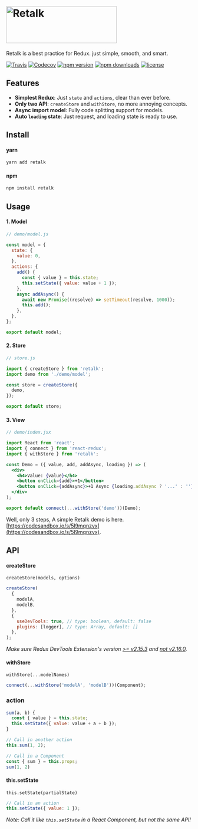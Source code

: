 # <img src="./logo/logo-title.png" height="100" width="300" alt="Retalk">

Retalk is a best practice for Redux. just simple, smooth, and smart.

[![Travis](https://img.shields.io/travis/nanxiaobei/retalk.svg?style=flat-square)](https://travis-ci.org/nanxiaobei/retalk)
[![Codecov](https://img.shields.io/codecov/c/github/nanxiaobei/retalk.svg?style=flat-square)](https://codecov.io/gh/nanxiaobei/retalk)
[![npm version](https://img.shields.io/npm/v/retalk.svg?style=flat-square)](https://www.npmjs.com/package/retalk)
[![npm downloads](https://img.shields.io/npm/dt/retalk.svg?style=flat-square)](http://www.npmtrends.com/retalk)
[![license](https://img.shields.io/github/license/nanxiaobei/retalk.svg?style=flat-square)](https://github.com/nanxiaobei/retalk/blob/master/LICENSE)

## Features

- **Simplest Redux**: Just `state` and `actions`, clear than ever before.
- **Only two API**: `createStore` and `withStore`, no more annoying concepts.
- **Async import model**: Fully code splitting support for models.
- **Auto `loading` state**: Just request, and loading state is ready to use.

## Install

#### yarn

```bash
yarn add retalk
```

#### npm

```bash
npm install retalk
```

## Usage

#### 1. Model

```js
// demo/model.js

const model = {
  state: {
    value: 0,
  },
  actions: {
    add() {
      const { value } = this.state;
      this.setState({ value: value + 1 });
    },
    async addAsync() {
      await new Promise((resolve) => setTimeout(resolve, 1000));
      this.add();
    },
  },
};

export default model;
```

#### 2. Store

```js
// store.js

import { createStore } from 'retalk';
import demo from './demo/model';

const store = createStore({
  demo,
});

export default store;
```

#### 3. View

```jsx
// demo/index.jsx

import React from 'react';
import { connect } from 'react-redux';
import { withStore } from 'retalk';

const Demo = ({ value, add, addAsync, loading }) => (
  <div>
    <h4>Value: {value}</h4>
    <button onClick={add}>+1</button>
    <button onClick={addAsync}>+1 Async {loading.addAsync ? '...' : ''}</button>
  </div>
);

export default connect(...withStore('demo'))(Demo);
```

Well, only 3 steps, A simple Retalk demo is here. [https://codesandbox.io/s/5l9mqnzvx](https://codesandbox.io/s/5l9mqnzvx).

## API

#### createStore

`createStore(models, options)`

```js
createStore(
  {
    modelA,
    modelB,
  },
  {
    useDevTools: true, // type: boolean, default: false
    plugins: [logger], // type: Array, default: []
  },
);
```

_Make sure Redux DevTools Extension's version [>= v2.15.3](https://github.com/reduxjs/redux/issues/2943) and [not v2.16.0](https://stackoverflow.com/a/53512072/6919133)._

#### withStore

`withStore(...modelNames)`

```js
connect(...withStore('modelA', 'modelB'))(Component);
```

### action

```js
sum(a, b) {
  const { value } = this.state;
  this.setState({ value: value + a + b });
}

// Call in another action
this.sum(1, 2);

// Call in a Component
const { sum } = this.props;
sum(1, 2)
```

#### this.setState

`this.setState(partialState)`

```js
// Call in an action
this.setState({ value: 1 });
```

_Note: Call it like `this.setState` in a React Component, but not the same API!_
